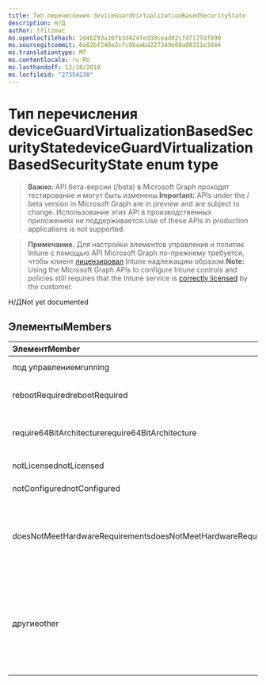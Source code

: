 ```yaml
---
title: Тип перечисления deviceGuardVirtualizationBasedSecurityState
description: Н/Д
author: tfitzmac
ms.openlocfilehash: 2d40293a16fb3d424fed38cead82cfd7177df890
ms.sourcegitcommit: 6a82bf240a3cfc0baabd227349e08a08311e3d44
ms.translationtype: MT
ms.contentlocale: ru-RU
ms.lasthandoff: 12/18/2018
ms.locfileid: "27354238"
---
```

# <a name="deviceguardvirtualizationbasedsecuritystate-enum-type"></a><span data-ttu-id="103f2-103">Тип перечисления deviceGuardVirtualizationBasedSecurityState</span><span class="sxs-lookup"><span data-stu-id="103f2-103">deviceGuardVirtualizationBasedSecurityState enum type</span></span>

> <span data-ttu-id="103f2-104">**Важно:** API бета-версии (/beta) в Microsoft Graph проходят тестирование и могут быть изменены.</span><span class="sxs-lookup"><span data-stu-id="103f2-104">**Important:** APIs under the / beta version in Microsoft Graph are in preview and are subject to change.</span></span> <span data-ttu-id="103f2-105">Использование этих API в производственных приложениях не поддерживается.</span><span class="sxs-lookup"><span data-stu-id="103f2-105">Use of these APIs in production applications is not supported.</span></span>

> <span data-ttu-id="103f2-106">**Примечание.** Для настройки элементов управления и политик Intune с помощью API Microsoft Graph по-прежнему требуется, чтобы клиент [лицензировал](https://go.microsoft.com/fwlink/?linkid=839381) Intune надлежащим образом.</span><span class="sxs-lookup"><span data-stu-id="103f2-106">**Note:** Using the Microsoft Graph APIs to configure Intune controls and policies still requires that the Intune service is [correctly licensed](https://go.microsoft.com/fwlink/?linkid=839381) by the customer.</span></span>

<span data-ttu-id="103f2-107">Н/Д</span><span class="sxs-lookup"><span data-stu-id="103f2-107">Not yet documented</span></span>
## <a name="members"></a><span data-ttu-id="103f2-108">Элементы</span><span class="sxs-lookup"><span data-stu-id="103f2-108">Members</span></span>
|<span data-ttu-id="103f2-109">Элемент</span><span class="sxs-lookup"><span data-stu-id="103f2-109">Member</span></span>|<span data-ttu-id="103f2-110">Значение</span><span class="sxs-lookup"><span data-stu-id="103f2-110">Value</span></span>|<span data-ttu-id="103f2-111">Описание</span><span class="sxs-lookup"><span data-stu-id="103f2-111">Description</span></span>|
|:---|:---|:---|
|<span data-ttu-id="103f2-112">под управлением</span><span class="sxs-lookup"><span data-stu-id="103f2-112">running</span></span>|<span data-ttu-id="103f2-113">0</span><span class="sxs-lookup"><span data-stu-id="103f2-113">0</span></span>|<span data-ttu-id="103f2-114">Под управлением</span><span class="sxs-lookup"><span data-stu-id="103f2-114">Running</span></span>|
|<span data-ttu-id="103f2-115">rebootRequired</span><span class="sxs-lookup"><span data-stu-id="103f2-115">rebootRequired</span></span>|<span data-ttu-id="103f2-116">1</span><span class="sxs-lookup"><span data-stu-id="103f2-116">1</span></span>|<span data-ttu-id="103f2-117">Обязательный корневой</span><span class="sxs-lookup"><span data-stu-id="103f2-117">Root required</span></span>|
|<span data-ttu-id="103f2-118">require64BitArchitecture</span><span class="sxs-lookup"><span data-stu-id="103f2-118">require64BitArchitecture</span></span>|<span data-ttu-id="103f2-119">2</span><span class="sxs-lookup"><span data-stu-id="103f2-119">2</span></span>|<span data-ttu-id="103f2-120">требуется 64-разрядной архитектуры</span><span class="sxs-lookup"><span data-stu-id="103f2-120">64 bit architecture required</span></span>|
|<span data-ttu-id="103f2-121">notLicensed</span><span class="sxs-lookup"><span data-stu-id="103f2-121">notLicensed</span></span>|<span data-ttu-id="103f2-122">3</span><span class="sxs-lookup"><span data-stu-id="103f2-122">3</span></span>|<span data-ttu-id="103f2-123">Нет лицензии</span><span class="sxs-lookup"><span data-stu-id="103f2-123">Not licensed</span></span>|
|<span data-ttu-id="103f2-124">notConfigured</span><span class="sxs-lookup"><span data-stu-id="103f2-124">notConfigured</span></span>|<span data-ttu-id="103f2-125">4</span><span class="sxs-lookup"><span data-stu-id="103f2-125">4</span></span>|<span data-ttu-id="103f2-126">Не настроен</span><span class="sxs-lookup"><span data-stu-id="103f2-126">Not configured</span></span>|
|<span data-ttu-id="103f2-127">doesNotMeetHardwareRequirements</span><span class="sxs-lookup"><span data-stu-id="103f2-127">doesNotMeetHardwareRequirements</span></span>|<span data-ttu-id="103f2-128">5</span><span class="sxs-lookup"><span data-stu-id="103f2-128">5</span></span>|<span data-ttu-id="103f2-129">Система не соответствует требованиям к оборудованию</span><span class="sxs-lookup"><span data-stu-id="103f2-129">System does not meet hardware requirements</span></span>|
|<span data-ttu-id="103f2-130">другие</span><span class="sxs-lookup"><span data-stu-id="103f2-130">other</span></span>|<span data-ttu-id="103f2-131">42</span><span class="sxs-lookup"><span data-stu-id="103f2-131">42</span></span>|<span data-ttu-id="103f2-132">Другие.</span><span class="sxs-lookup"><span data-stu-id="103f2-132">Other.</span></span> <span data-ttu-id="103f2-133">Журналы событий в microsoft Windows DeviceGuard имеют более подробных сведений.</span><span class="sxs-lookup"><span data-stu-id="103f2-133">Event logs in microsoft-Windows-DeviceGuard have more details.</span></span>|





